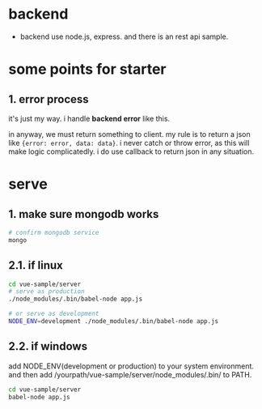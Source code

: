 # backend

- backend use node.js, express. and there is an rest api sample.

# some points for starter

## 1. error process

it's just my way. i handle **backend error** like this.

in anyway, we must return something to client. my rule is to return a json like `{error: error, data: data}`. i never catch or throw error, as this will make logic complicatedly. i do use callback to return json in any situation.

# serve

## 1. make sure mongodb works

``` bash
# confirm mongodb service
mongo
```

## 2.1. if linux

``` bash
cd vue-sample/server
# serve as production
./node_modules/.bin/babel-node app.js

# or serve as development
NODE_ENV=development ./node_modules/.bin/babel-node app.js
```

## 2.2. if windows

add NODE_ENV(development or production) to your system environment. and then add /yourpath/vue-sample/server/node_modules/.bin/ to PATH.

``` bash
cd vue-sample/server
babel-node app.js
```
